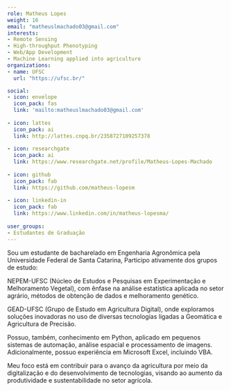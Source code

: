 ```yaml
---
role: Matheus Lopes 
weight: 16
email: "matheuslmachado03@gmail.com"
interests:
- Remote Sensing
- High-throughput Phenotyping
- Web/App Development
- Machine Learning applied into agriculture
organizations:
- name: UFSC
  url: "https://ufsc.br/"

social:
- icon: envelope
  icon_pack: fas
  link: 'mailto:matheuslmachado03@gmail.com'
  
- icon: lattes
  icon_pack: ai
  link: http://lattes.cnpq.br/2358727109257378
  
- icon: researchgate
  icon_pack: ai
  link: https://www.researchgate.net/profile/Matheus-Lopes-Machado
  
- icon: github
  icon_pack: fab
  link: https://github.com/matheus-lopesm
  
- icon: linkedin-in
  icon_pack: fab
  link: https://www.linkedin.com/in/matheus-lopesma/
  
user_groups:
- Estudantes de Graduação
---
```


Sou um estudante de bacharelado em Engenharia Agronômica pela Universidade
Federal de Santa Catarina, Participo ativamente dos grupos de estudo:

NEPEM-UFSC (Núcleo de Estudos e Pesquisas em Experimentação e Melhoramento
Vegetal), com ênfase na análise estatística aplicada no setor agrário, métodos
de obtenção de dados e melhoramento genético.

GEAD-UFSC (Grupo de Estudo em Agricultura Digital), onde exploramos soluções
inovadoras no uso de diversas tecnologias ligadas a Geomática e Agricultura de
Precisão.

Possuo, também, conhecimento em Python, aplicado em pequenos sistemas de
automação, análise espacial e processamento de imagens. Adicionalmente, possuo
experiência em Microsoft Excel, incluindo VBA.

Meu foco está em contribuir para o avanço da agricultura por meio da
digitalização e do desenvolvimento de tecnologias, visando ao aumento da
produtividade e sustentabilidade no setor agrícola.

